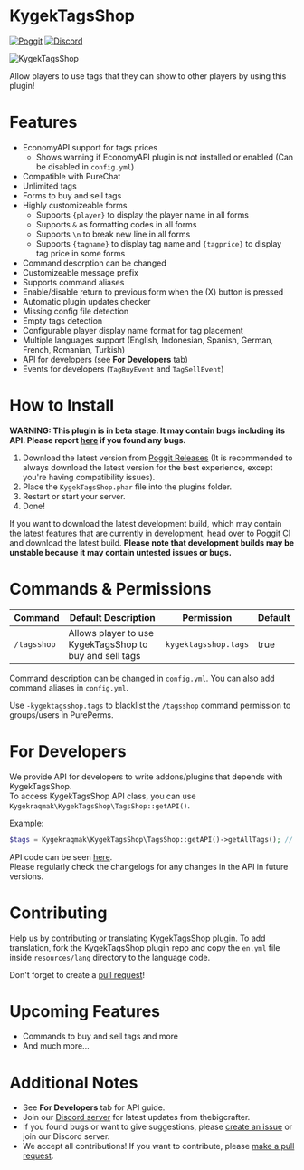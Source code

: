 # KygekTagsShop

[![Poggit](https://poggit.pmmp.io/shield.dl.total/KygekTagsShop)](https://poggit.pmmp.io/p/KygekTagsShop)
[![Discord](https://img.shields.io/discord/970294579372912700.svg?label=&logo=discord&logoColor=ffffff&color=7389D8&labelColor=6A7EC2)](https://discord.gg/cEXW8uK6QA)

![KygekTagsShop](https://github.com/thebigcrafter/KygekTagsShop/blob/master/images/KygekTagsShop.png?raw=true)

Allow players to use tags that they can show to other players by using this plugin! 

# Features

- EconomyAPI support for tags prices
    - Shows warning if EconomyAPI plugin is not installed or enabled (Can be disabled in `config.yml`)
- Compatible with PureChat
- Unlimited tags
- Forms to buy and sell tags
- Highly customizeable forms
    - Supports `{player}` to display the player name in all forms
    - Supports `&` as formatting codes in all forms
    - Supports `\n` to break new line in all forms
    - Supports `{tagname}` to display tag name and `{tagprice}` to display tag price in some forms
- Command descrption can be changed
- Customizeable message prefix
- Supports command aliases
- Enable/disable return to previous form when the (X) button is pressed
- Automatic plugin updates checker
- Missing config file detection
- Empty tags detection
- Configurable player display name format for tag placement
- Multiple languages support (English, Indonesian, Spanish, German, French, Romanian, Turkish)
- API for developers (see **For Developers** tab)
- Events for developers (`TagBuyEvent` and `TagSellEvent`)

# How to Install

**WARNING: This plugin is in beta stage. It may contain bugs including its API.
Please report [here](https://github.com/thebigcrafter/KygekTagsShop/issues) if you found any bugs.**

1. Download the latest version from [Poggit Releases](https://poggit.pmmp.io/p/KygekTagsShop) (It is recommended to always download the latest version for the best experience, except you're having compatibility issues).
2. Place the `KygekTagsShop.phar` file into the plugins folder.
3. Restart or start your server.
4. Done!

If you want to download the latest development build, which may contain the latest features that are currently in development, head over to [Poggit CI](https://poggit.pmmp.io/ci/thebigcrafter/KygekTagsShop/~) and download the latest build. **Please note that development builds may be unstable because it may contain untested issues or bugs.**

# Commands & Permissions

| Command | Default Description | Permission | Default |
| --- | --- | --- | --- |
| `/tagsshop` | Allows player to use KygekTagsShop to buy and sell tags | `kygektagsshop.tags` | true |

Command description can be changed in `config.yml`. You can also add command aliases in `config.yml`.

Use `-kygektagsshop.tags` to blacklist the `/tagsshop` command permission to groups/users in PurePerms.

# For Developers

We provide API for developers to write addons/plugins that depends with KygekTagsShop.\
To access KygekTagsShop API class, you can use `Kygekraqmak\KygekTagsShop\TagsShop::getAPI()`.

Example:
```php
$tags = Kygekraqmak\KygekTagsShop\TagsShop::getAPI()->getAllTags(); // Get all tags from KygekTagsShop
```

API code can be seen [here](https://github.com/thebigcrafter/KygekTagsShop/blob/master/src/Kygekraqmak/KygekTagsShop/TagsActions.php).\
Please regularly check the changelogs for any changes in the API in future versions.

# Contributing

Help us by contributing or translating KygekTagsShop plugin. To add translation, fork the KygekTagsShop plugin repo and copy the `en.yml` file inside `resources/lang` directory to the language code.

Don't forget to create a [pull request](https://github.com/thebigcrafter/KygekTagsShop/pulls)!

# Upcoming Features

- Commands to buy and sell tags and more
- And much more...

# Additional Notes

- See **For Developers** tab for API guide.
- Join our [Discord server](https://discord.gg/cEXW8uK6QA) for latest updates from thebigcrafter.
- If you found bugs or want to give suggestions, please [create an issue](https://github.com/thebigcrafter/KygekTagsShop/issues) or join our Discord server.
- We accept all contributions! If you want to contribute, please [make a pull request](https://github.com/thebigcrafter/KygekTagsShop/pulls).

<!-- Icons made by <a href="https://www.flaticon.com/authors/kirill-kazachek" title="Kirill Kazachek">Kirill Kazachek</a> from <a href="https://www.flaticon.com/" title="Flaticon"> www.flaticon.com</a> -->
